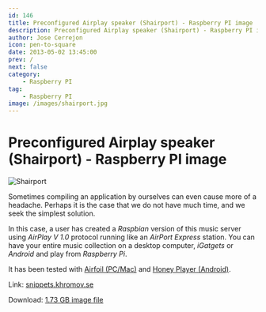 ```yaml
---
id: 146
title: Preconfigured Airplay speaker (Shairport) - Raspberry PI image
description: Preconfigured Airplay speaker (Shairport) - Raspberry PI image
author: Jose Cerrejon
icon: pen-to-square
date: 2013-05-02 13:45:00
prev: /
next: false
category:
    - Raspberry PI
tag:
    - Raspberry PI
image: /images/shairport.jpg
---
```


# Preconfigured Airplay speaker (Shairport) - Raspberry PI image

![Shairport](/images/shairport.jpg)

Sometimes compiling an application by ourselves can even cause more of a headache. Perhaps it is the case that we do not have much time, and we seek the simplest solution.

In this case, a user has created a _Raspbian_ version of this music server using _AirPlay V 1.0_ protocol running like an _AirPort Express_ station. You can have your entire music collection on a desktop computer, _iGatgets_ or _Android_ and play from _Raspberry Pi_.

It has been tested with [Airfoil (PC/Mac)](https://rogueamoeba.com/airfoil/) and [Honey Player (Android)](https://play.google.com/store/apps/details?id=de.rah.airstream&feature=search_result).

Link: [snippets.khromov.se](https://snippets.khromov.se/preconfigured-airplay-speaker-shairport-downloadable-raspberry-pi-image/)

Download: [1.73 GB image file](https://snippets.khromov.se/files/shairport-configured-latest.tar.gz)
